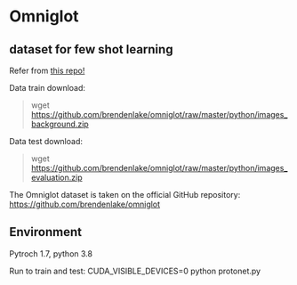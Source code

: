 # Omniglot
## dataset for few shot learning
Refer from [this repo!](https://github.com/cnielly/prototypical-networks-omniglot)

Data train download:

> wget https://github.com/brendenlake/omniglot/raw/master/python/images_background.zip

Data test download:

> wget https://github.com/brendenlake/omniglot/raw/master/python/images_evaluation.zip

The Omniglot dataset is taken on the official GitHub repository: https://github.com/brendenlake/omniglot

## Environment
Pytroch 1.7, python 3.8

Run to train and test: 
CUDA_VISIBLE_DEVICES=0 python protonet.py

      
        
      
    
